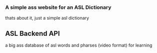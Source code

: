 ### A simple ass website for an ASL Dictionary

thats about it, just a simple asl dictionary

## ASL Backend API
a big ass database of asl words and pharses (video format) for learning
